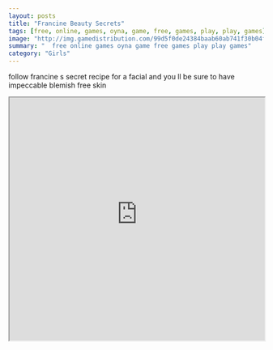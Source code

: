 ```yaml
---
layout: posts
title: "Francine Beauty Secrets"
tags: [free, online, games, oyna, game, free, games, play, play, games]
image: "http://img.gamedistribution.com/99d5f0de24384baab60ab741f30b04fb.jpg"
summary: "  free online games oyna game free games play play games"
category: "Girls"
---
```


follow francine s secret recipe for a facial and you ll be sure to have impeccable blemish free skin

<iframe width="100%" height="480px;" src="http://flash.gamedistribution.com?game=99d5f0de24384baab60ab741f30b04fb"></iframe>